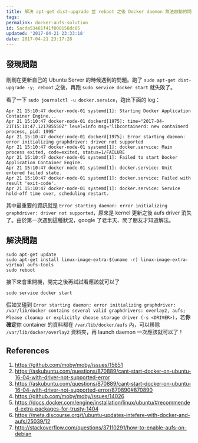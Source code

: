 ```yaml
---
title: 解決 apt-get dist-upgrade 並 reboot 之後 Docker daemon 無法啟動的問題
tags:
permalink: docker-aufs-solution
id: 5acda53481f41f000158dc05
updated: '2017-04-21 23:33:18'
date: 2017-04-21 23:17:28
---
```


## 發現問題
剛剛在更新自己的 Ubuntu Server 的時候遇到的問題。跑了 `sudo apt-get dist-upgrade -y; reboot` 之後，再跑 `sudo service docker start` 就失敗了。

看了一下 `sudo journalctl -u docker.service`，跑出下面的 log：

```
Apr 21 15:10:47 docker-node-01 systemd[1]: Starting Docker Application Container Engine...
Apr 21 15:10:47 docker-node-01 dockerd[1975]: time="2017-04-21T15:10:47.121785550Z" level=info msg="libcontainerd: new containerd process, pid: 1995"
Apr 21 15:10:47 docker-node-01 dockerd[1975]: Error starting daemon: error initializing graphdriver: driver not supported
Apr 21 15:10:47 docker-node-01 systemd[1]: docker.service: Main process exited, code=exited, status=1/FAILURE
Apr 21 15:10:47 docker-node-01 systemd[1]: Failed to start Docker Application Container Engine.
Apr 21 15:10:47 docker-node-01 systemd[1]: docker.service: Unit entered failed state.
Apr 21 15:10:47 docker-node-01 systemd[1]: docker.service: Failed with result 'exit-code'.
Apr 21 15:10:47 docker-node-01 systemd[1]: docker.service: Service hold-off time over, scheduling restart.
```

其中最重要的資訊就是 `Error starting daemon: error initializing graphdriver: driver not supported`，原來是 kernel 更新之後 aufs driver 消失了。由於第一次遇到這種狀況，google 了老半天、問了朋友才知道解法。

## 解決問題

```
sudo apt-get update
sudo apt-get install linux-image-extra-$(uname -r) linux-image-extra-virtual aufs-tools
sudo reboot
```

接下來會重開機，開完之後再試試看應該就可以了

```
sudo service docker start
```

假如又碰到 `Error starting daemon: error initializing graphdriver: /var/lib/docker contains several valid graphdrivers: overlay2, aufs; Please cleanup or explicitly choose storage driver (-s <DRIVER>)`，若**你確定**你 container 的資料都在 `/var/lib/docker/aufs` 內，可以移除 `/var/lib/docker/overlay2` 資料夾，再 launch daemon 一次應該就可以了！

## References
1. https://github.com/moby/moby/issues/15651
2. https://askubuntu.com/questions/870889/cant-start-docker-on-ubuntu-16-04-with-driver-not-supported-error
3. https://askubuntu.com/questions/870889/cant-start-docker-on-ubuntu-16-04-with-driver-not-supported-error/870890#870890
4. https://github.com/moby/moby/issues/14026
5. https://docs.docker.com/engine/installation/linux/ubuntu/#recommended-extra-packages-for-trusty-1404
6. https://meta.discourse.org/t/ubuntu-updates-intefere-with-docker-and-aufs/25039/12
7. http://stackoverflow.com/questions/37110291/how-to-enable-aufs-on-debian
